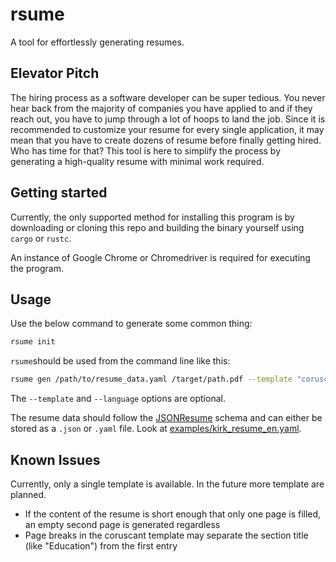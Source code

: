 # rsume
A tool for effortlessly generating resumes.

## Elevator Pitch
The hiring process as a software developer can be super tedious. You never hear back from the majority of companies you have applied to and if they reach out, you have to jump through a lot of hoops to land the job. Since it is recommended to customize your resume for every single application, it may mean that you have to create dozens of resume before finally getting hired. Who has time for that? This tool is here to simplify the process by generating a high-quality resume with minimal work required.

## Getting started
Currently, the only supported method for installing this program is by downloading or cloning this repo and building the binary yourself using `cargo` or `rustc`.

An instance of Google Chrome or Chromedriver is required for executing the program.

## Usage

Use the below command to generate some common thing:
```bash
rsume init
```

`rsume`should be used from the command line like this:
```bash
rsume gen /path/to/resume_data.yaml /target/path.pdf --template "coruscant" --language "english"
```
The `--template` and `--language` options are optional.

The resume data should follow the [JSONResume](https://jsonresume.org/) schema and can either be stored as a `.json` or `.yaml` file. Look at [examples/kirk_resume_en.yaml](https://github.com/unexcellent/rsume/blob/main/examples/kirk_resume_en.yaml).

## Known Issues
Currently, only a single template is available. In the future more template are planned.
- If the content of the resume is short enough that only one page is filled, an empty second page is generated regardless
- Page breaks in the coruscant template may separate the section title (like "Education") from the first entry
